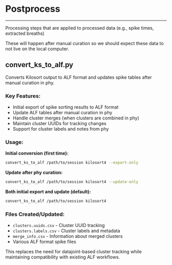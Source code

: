 # Postprocess
---
Processing steps that are applied to processed data (e.g., spike times, extracted breaths)

These will happen after manual curation so we should expect these data to not live on the local computer.

## convert_ks_to_alf.py

Converts Kilosort output to ALF format and updates spike tables after manual curation in phy.

### Key Features:
- Initial export of spike sorting results to ALF format
- Update ALF tables after manual curation in phy
- Handle cluster merges (when clusters are combined in phy)
- Maintain cluster UUIDs for tracking changes
- Support for cluster labels and notes from phy

### Usage:

**Initial conversion (first time):**
```bash
convert_ks_to_alf /path/to/session kilosort4 --export-only
```

**Update after phy curation:**
```bash  
convert_ks_to_alf /path/to/session kilosort4 --update-only
```

**Both initial export and update (default):**
```bash
convert_ks_to_alf /path/to/session kilosort4
```

### Files Created/Updated:
- `clusters.uuids.csv` - Cluster UUID tracking
- `clusters.labels.csv` - Cluster labels and metadata
- `merge_info.csv` - Information about merged clusters
- Various ALF format spike files

This replaces the need for datajoint-based cluster tracking while maintaining compatibility with existing ALF workflows.
